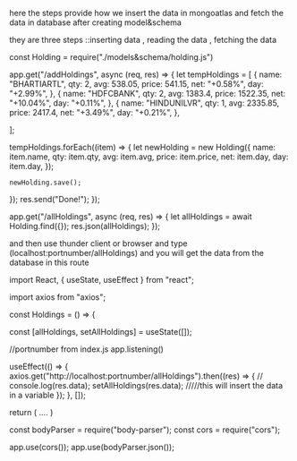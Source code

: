 here the steps provide how we insert the data in mongoatlas  and fetch the data in database 
after creating model&schema

they are three steps ::inserting data , reading the data , fetching the data

<!-- step1 : inserting data -->

<!-- #requirng model to index.js  -->

<!-- //requiring model -->
const Holding = require("./models&schema/holding.js")



<!-- ##inserting data -->

app.get("/addHoldings", async (req, res) => {
  let tempHoldings = [
    {
      name: "BHARTIARTL",
      qty: 2,
      avg: 538.05,
      price: 541.15,
      net: "+0.58%",
      day: "+2.99%",
    },
    {
      name: "HDFCBANK",
      qty: 2,
      avg: 1383.4,
      price: 1522.35,
      net: "+10.04%",
      day: "+0.11%",
    },
    {
      name: "HINDUNILVR",
      qty: 1,
      avg: 2335.85,
      price: 2417.4,
      net: "+3.49%",
      day: "+0.21%",
    },
    
  ];

<!-- //create a variable and store data to insert -->
  tempHoldings.forEach((item) => {
    let newHolding = new Holding({
      name: item.name,
      qty: item.qty,
      avg: item.avg,
      price: item.price,
      net: item.day,
      day: item.day,
    });

    newHolding.save();
  });
  res.send("Done!");
});

<!-- and then start server , and go to browser type (localhost:portnumber/addHoldings) and then
enter it will give the response done and see the atlas , the data got inserted  -->



<!-- step 2: reading the data by sending to the route  -->

app.get("/allHoldings", async (req, res) => {
  let allHoldings = await Holding.find({});
  res.json(allHoldings);
});



and then use thunder client or browser and  type (localhost:portnumber/allHoldings)   and 
you will get the data from the database in this route



<!-- step:3 fetching the data in dashboard(frontend) -->

<!-- requiring state and useeffect -->
import React, { useState, useEffect } from "react";
<!-- first install axios and import it  -->
<!-- it is use to connect with link which data is send -->
import axios from "axios";  


<!-- it is holding component in arrow function -->
const Holdings = () => {

<!-- write state -->
  const [allHoldings, setAllHoldings] = useState([]);

<!-- use useeffect -->  //portnumber from index.js app.listening()
  useEffect(() => {
    axios.get("http://localhost:portnumber/allHoldings").then((res) => {
      // console.log(res.data);
      setAllHoldings(res.data); /////this will insert the data in a variable
    });
  }, []);

  return (
    ....
    <!-- ....//and put variable allHoldings -->
  )


  <!-- we need to include cors , bodyparser in index.js to connect with frontend(dashboard) -->

<!-- make sure to import this -->
const bodyParser = require("body-parser");
const cors = require("cors");

app.use(cors());
app.use(bodyParser.json());


<!-- and start the frontend and backend in two terminal  -->